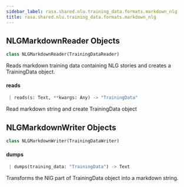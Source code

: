```yaml
---
sidebar_label: rasa.shared.nlu.training_data.formats.markdown_nlg
title: rasa.shared.nlu.training_data.formats.markdown_nlg
---
```


## NLGMarkdownReader Objects

```python
class NLGMarkdownReader(TrainingDataReader)
```

Reads markdown training data containing NLG stories and creates a TrainingData object.

#### reads

```python
 | reads(s: Text, **kwargs: Any) -> "TrainingData"
```

Read markdown string and create TrainingData object

## NLGMarkdownWriter Objects

```python
class NLGMarkdownWriter(TrainingDataWriter)
```

#### dumps

```python
 | dumps(training_data: "TrainingData") -> Text
```

Transforms the NlG part of TrainingData object into a markdown string.

